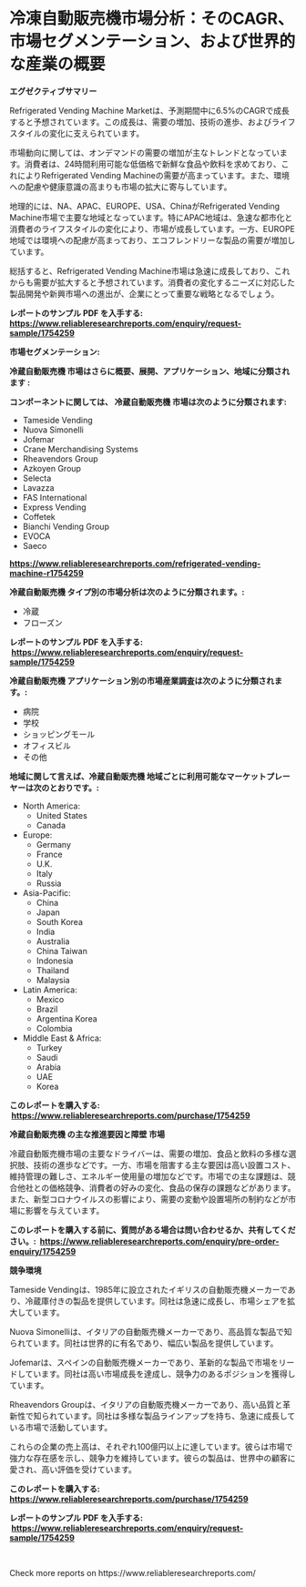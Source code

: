 <p><h1>冷凍自動販売機市場分析：そのCAGR、市場セグメンテーション、および世界的な産業の概要</h1></p><p><strong>エグゼクティブサマリー</strong></p>
<p><p>Refrigerated Vending Machine Marketは、予測期間中に6.5%のCAGRで成長すると予想されています。この成長は、需要の増加、技術の進歩、およびライフスタイルの変化に支えられています。</p><p>市場動向に関しては、オンデマンドの需要の増加が主なトレンドとなっています。消費者は、24時間利用可能な低価格で新鮮な食品や飲料を求めており、これによりRefrigerated Vending Machineの需要が高まっています。また、環境への配慮や健康意識の高まりも市場の拡大に寄与しています。</p><p>地理的には、NA、APAC、EUROPE、USA、ChinaがRefrigerated Vending Machine市場で主要な地域となっています。特にAPAC地域は、急速な都市化と消費者のライフスタイルの変化により、市場が成長しています。一方、EUROPE地域では環境への配慮が高まっており、エコフレンドリーな製品の需要が増加しています。</p><p>総括すると、Refrigerated Vending Machine市場は急速に成長しており、これからも需要が拡大すると予想されています。消費者の変化するニーズに対応した製品開発や新興市場への進出が、企業にとって重要な戦略となるでしょう。</p></p>
<p><strong>レポートのサンプル PDF を入手する: <a href="https://www.reliableresearchreports.com/enquiry/request-sample/1754259">https://www.reliableresearchreports.com/enquiry/request-sample/1754259</a></strong></p>
<p><strong>市場セグメンテーション:</strong></p>
<p><strong> 冷蔵自動販売機 市場はさらに概要、展開、アプリケーション、地域に分類されます :</strong></p>
<p><strong>コンポーネントに関しては、 冷蔵自動販売機 市場は次のように分類されます: &nbsp;</strong></p>
<p><ul><li>Tameside Vending</li><li>Nuova Simonelli</li><li>Jofemar</li><li>Crane Merchandising Systems</li><li>Rheavendors Group</li><li>Azkoyen Group</li><li>Selecta</li><li>Lavazza</li><li>FAS International</li><li>Express Vending</li><li>Coffetek</li><li>Bianchi Vending Group</li><li>EVOCA</li><li>Saeco</li></ul></p>
<p><strong><a href="https://www.reliableresearchreports.com/refrigerated-vending-machine-r1754259">https://www.reliableresearchreports.com/refrigerated-vending-machine-r1754259</a></strong></p>
<p><strong> 冷蔵自動販売機 タイプ別の市場分析は次のように分類されます。:</strong></p>
<p><ul><li>冷蔵</li><li>フローズン</li></ul></p>
<p><strong>レポートのサンプル PDF を入手する: &nbsp;<a href="https://www.reliableresearchreports.com/enquiry/request-sample/1754259">https://www.reliableresearchreports.com/enquiry/request-sample/1754259</a></strong></p>
<p><strong> 冷蔵自動販売機 アプリケーション別の市場産業調査は次のように分類されます。:</strong></p>
<p><ul><li>病院</li><li>学校</li><li>ショッピングモール</li><li>オフィスビル</li><li>その他</li></ul></p>
<p><strong>地域に関して言えば、冷蔵自動販売機 地域ごとに利用可能なマーケットプレーヤーは次のとおりです。:</strong></p>
<p><ul>
    <li>
        North America:
        <ul>
            <li>United States</li>
            <li>Canada</li>
        </ul>
    </li>
    <li>
        Europe:
        <ul>
            <li>Germany</li>
            <li>France</li>
            <li>U.K.</li>
            <li>Italy</li>
            <li>Russia</li>
        </ul>
    </li>
    <li>
        Asia-Pacific:
        <ul>
            <li>China</li>
            <li>Japan</li>
            <li>South Korea</li>
            <li>India</li>
            <li>Australia</li>
            <li>China Taiwan</li>
            <li>Indonesia</li>
            <li>Thailand</li>
            <li>Malaysia</li>
        </ul>
    </li>
    <li>
        Latin America:
        <ul>
            <li>Mexico</li>
            <li>Brazil</li>
            <li>Argentina Korea</li>
            <li>Colombia</li>
        </ul>
    </li>
    <li>
        Middle East & Africa:
        <ul>
            <li>Turkey</li>
            <li>Saudi</li>
            <li>Arabia</li>
            <li>UAE</li>
            <li>Korea</li>
        </ul>
    </li>
    </ul></p>
<p><strong>このレポートを購入する: &nbsp;<a href="https://www.reliableresearchreports.com/purchase/1754259">https://www.reliableresearchreports.com/purchase/1754259</a></strong></p>
<p><strong>冷蔵自動販売機 の主な推進要因と障壁 市場</strong></p>
<p><p>冷蔵自動販売機市場の主要なドライバーは、需要の増加、食品と飲料の多様な選択肢、技術の進歩などです。一方、市場を阻害する主な要因は高い設置コスト、維持管理の難しさ、エネルギー使用量の増加などです。市場での主な課題は、競合他社との価格競争、消費者の好みの変化、食品の保存の課題などがあります。また、新型コロナウイルスの影響により、需要の変動や設置場所の制約などが市場に影響を与えています。</p></p>
<p><strong>このレポートを購入する前に、質問がある場合は問い合わせるか、共有してください。:&nbsp; <a href="https://www.reliableresearchreports.com/enquiry/pre-order-enquiry/1754259">https://www.reliableresearchreports.com/enquiry/pre-order-enquiry/1754259</a></strong></p>
<p><strong>競争環境</strong></p>
<p><p>Tameside Vendingは、1985年に設立されたイギリスの自動販売機メーカーであり、冷蔵庫付きの製品を提供しています。同社は急速に成長し、市場シェアを拡大しています。</p><p>Nuova Simonelliは、イタリアの自動販売機メーカーであり、高品質な製品で知られています。同社は世界的に有名であり、幅広い製品を提供しています。</p><p>Jofemarは、スペインの自動販売機メーカーであり、革新的な製品で市場をリードしています。同社は高い市場成長を達成し、競争力のあるポジションを獲得しています。</p><p>Rheavendors Groupは、イタリアの自動販売機メーカーであり、高い品質と革新性で知られています。同社は多様な製品ラインアップを持ち、急速に成長している市場で活動しています。</p><p>これらの企業の売上高は、それぞれ100億円以上に達しています。彼らは市場で強力な存在感を示し、競争力を維持しています。彼らの製品は、世界中の顧客に愛され、高い評価を受けています。</p></p>
<p><strong>このレポートを購入する: &nbsp; <a href="https://www.reliableresearchreports.com/purchase/1754259">https://www.reliableresearchreports.com/purchase/1754259</a></strong></p>
<p><strong>レポートのサンプル PDF を入手する: &nbsp;<a href="https://www.reliableresearchreports.com/enquiry/request-sample/1754259">https://www.reliableresearchreports.com/enquiry/request-sample/1754259</a></strong><strong></strong></p>
<p>&nbsp;</p>
<p>Check more reports on https://www.reliableresearchreports.com/</p>